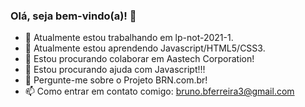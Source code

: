 ### Olá, seja bem-vindo(a)! 👋


- 🔭 Atualmente estou trabalhando em lp-not-2021-1.
- 🌱 Atualmente estou aprendendo Javascript/HTML5/CSS3.
- 👯 Estou procurando colaborar em Aastech Corporation!
- 🤔 Estou procurando ajuda com Javascript!!!
- 💬 Pergunte-me sobre o Projeto BRN.com.br! 
- 📫 Como entrar em contato comigo: bruno.bferreira3@gmail.com

